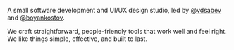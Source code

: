 A small software development and UI/UX design studio, led by [@vdsabev](https://x.com/vdsabev) and [@boyankostov](https://x.com/boyankostov).

<p>
	We craft straightforward, people-friendly tools that work well and feel right.
	<br />
	We like things simple, effective, and built to last.
</p>
